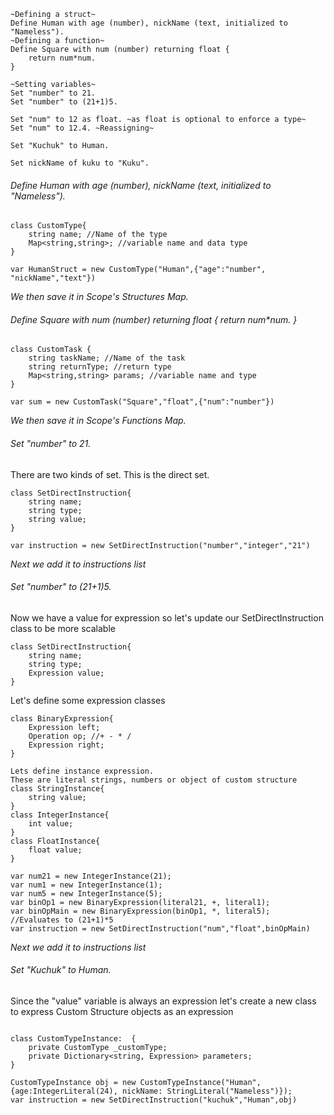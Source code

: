 ```
~Defining a struct~
Define Human with age (number), nickName (text, initialized to "Nameless").
~Defining a function~
Define Square with num (number) returning float {
    return num*num.
}

~Setting variables~
Set "number" to 21.
Set "number" to (21+1)5.

Set "num" to 12 as float. ~as float is optional to enforce a type~
Set "num" to 12.4. ~Reassigning~

Set "Kuchuk" to Human.

Set nickName of kuku to "Kuku".

```

###### Define Human with age (number), nickName (text, initialized to "Nameless").
```
class CustomType{
    string name; //Name of the type
    Map<string,string>; //variable name and data type
}
```
```
var HumanStruct = new CustomType("Human",{"age":"number", "nickName","text"})
```
*We then save it in Scope's Structures Map.*

###### Define Square with num (number) returning float { return num*num. }
```
class CustomTask {
    string taskName; //Name of the task
    string returnType; //return type
    Map<string,string> params; //variable name and type
}
```
```
var sum = new CustomTask("Square","float",{"num":"number"})
```
*We then save it in Scope's Functions Map.*

###### Set "number" to 21.
There are two kinds of set. This is the direct set.
```
class SetDirectInstruction{
    string name;
    string type;
    string value;
}
```
```
var instruction = new SetDirectInstruction("number","integer","21")
```
*Next we add it to instructions list*
###### Set "number" to (21+1)5.
Now we have a value for expression so let's update our SetDirectInstruction class to be more scalable
```
class SetDirectInstruction{
    string name;
    string type;
    Expression value;
}
```
Let's define some expression classes
```
class BinaryExpression{
    Expression left;
    Operation op; //+ - * /
    Expression right;
}
```
```
Lets define instance expression.
These are literal strings, numbers or object of custom structure
class StringInstance{
    string value;
}
class IntegerInstance{
    int value;
}
class FloatInstance{
    float value;
}
```
```
var num21 = new IntegerInstance(21);
var num1 = new IntegerInstance(1);
var num5 = new IntegerInstance(5);
var binOp1 = new BinaryExpression(literal21, +, literal1);
var binOpMain = new BinaryExpression(binOp1, *, literal5);
//Evaluates to (21+1)*5
var instruction = new SetDirectInstruction("num","float",binOpMain)
```
*Next we add it to instructions list*
###### Set "Kuchuk" to Human.
Since the "value" variable is always an expression let's create a new class to express Custom Structure objects as an expression
```

class CustomTypeInstance:  {
    private CustomType _customType;
    private Dictionary<string, Expression> parameters;
}
```
```
CustomTypeInstance obj = new CustomTypeInstance("Human",{age:IntegerLiteral(24), nickName: StringLiteral("Nameless")});
var instruction = new SetDirectInstruction("kuchuk","Human",obj)
```